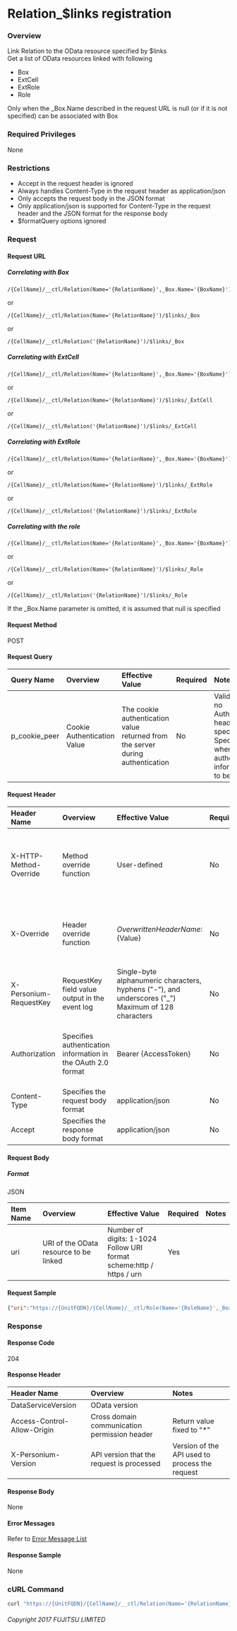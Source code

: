 # Relation\_$links registration

### Overview

Link Relation to the OData resource specified by $links<br>Get a list of OData resources linked with following

* Box
* ExtCell
* ExtRole
* Role

Only when the \_Box.Name described in the request URL is null (or if it is not specified) can be associated with Box

### Required Privileges

None

### Restrictions

* Accept in the request header is ignored
* Always handles Content-Type in the request header as application/json
* Only accepts the request body in the JSON format
* Only application/json is supported for Content-Type in the request header and the JSON format for the response body
* $formatQuery options ignored


### Request

#### Request URL

##### Correlating with Box

```
/{CellName}/__ctl/Relation(Name='{RelationName}',_Box.Name='{BoxName}')/$links/_Box
```

or

```
/{CellName}/__ctl/Relation(Name='{RelationName}')/$links/_Box
```

or

```
/{CellName}/__ctl/Relation('{RelationName}')/$links/_Box
```

##### Correlating with ExtCell

```
/{CellName}/__ctl/Relation(Name='{RelationName}',_Box.Name='{BoxName}')/$links/_ExtCell
```

or

```
/{CellName}/__ctl/Relation(Name='{RelationName}')/$links/_ExtCell
```

or

```
/{CellName}/__ctl/Relation('{RelationName}')/$links/_ExtCell
```

##### Correlating with ExtRole

```
/{CellName}/__ctl/Relation(Name='{RelationName}',_Box.Name='{BoxName}')/$links/_ExtRole
```

or

```
/{CellName}/__ctl/Relation(Name='{RelationName}')/$links/_ExtRole
```

or

```
/{CellName}/__ctl/Relation('{RelationName}')/$links/_ExtRole
```

##### Correlating with the role

```
/{CellName}/__ctl/Relation(Name='{RelationName}',_Box.Name='{BoxName}')/$links/_Role
```

or

```
/{CellName}/__ctl/Relation(Name='{RelationName}')/$links/_Role
```

or

```
/{CellName}/__ctl/Relation('{RelationName}')/$links/_Role
```

If the \_Box.Name parameter is omitted, it is assumed that null is specified

#### Request Method

POST

#### Request Query

|Query Name|Overview|Effective Value|Required|Notes|
|:--|:--|:--|:--|:--|
|p_cookie_peer|Cookie Authentication Value|The cookie authentication value returned from the server during authentication|No|Valid only if no Authorization header specified<br>Specify this when cookie authentication information is to be used|

#### Request Header

|Header Name|Overview|Effective Value|Required|Notes|
|:--|:--|:--|:--|:--|
|X-HTTP-Method-Override|Method override function|User-defined|No|If you specify this value when requesting with the POST method, the specified value will be used as a method.|
|X-Override|Header override function|${OverwrittenHeaderName}:${Value}|No|Overwrite normal HTTP header value. To overwrite multiple headers, specify multiple X-Override headers.|
|X-Personium-RequestKey|RequestKey field value output in the event log|Single-byte alphanumeric characters, hyphens ("-"), and underscores ("_")<br>Maximum of 128 characters|No|PCS-${UNIXtime} by default|
|Authorization|Specifies authentication information in the OAuth 2.0 format|Bearer {AccessToken}|No|* Authentication tokens are the tokens acquired using the Authentication Token Acquisition API|
|Content-Type|Specifies the request body format|application/json|No|[application/json] by default|
|Accept|Specifies the response body format|application/json|No|[application/json] by default|

#### Request Body

##### Format

JSON

|Item Name|Overview|Effective Value|Required|Notes|
|:--|:--|:--|:--|:--|
|uri|URI of the OData resource to be linked|Number of digits: 1-1024<br>Follow URI format<br>scheme:http / https / urn|Yes||

#### Request Sample

```JSON
{"uri":"https://{UnitFQDN}/{CellName}/__ctl/Role(Name='{RoleName}',_Box.Name='{BoxName}')"}
```


### Response

#### Response Code

204

#### Response Header

|Header Name|Overview|Notes|
|:--|:--|:--|
|DataServiceVersion|OData version||
|Access-Control-Allow-Origin|Cross domain communication permission header|Return value fixed to "*"|
|X-Personium-Version|API version that the request is processed|Version of the API used to process the request|

#### Response Body

None

#### Error Messages

Refer to [Error Message List](004_Error_Messages.html)

#### Response Sample

None


### cURL Command

```sh
curl "https://{UnitFQDN}/{CellName}/__ctl/Relation(Name='{RelationName}',_Box.Name='{BoxName}')/\$links/_Role" -X POST -i  -H 'Authorization: Bearer {AccessToken}' -H 'Accept: application/json' -d "{\"uri\":\"https://{UnitFQDN}/{CellName}/__ctl/Role(Name='{RoleName}',_Box.Name='{BoxName}')\"}"
```


###### Copyright 2017 FUJITSU LIMITED
